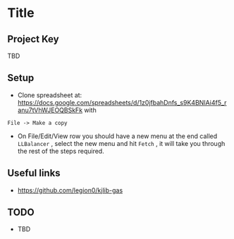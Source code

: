 # Title

## Project Key

TBD

## Setup

* Clone spreadsheet at: https://docs.google.com/spreadsheets/d/1z0jfbahDnfs_s9K4BNIAi4f5_ranu7tVhWJEOQBSkFk with

``` 
File -> Make a copy
```

* On File/Edit/View row you should have a new menu at the end called `LLBalancer` , select the new menu and hit `Fetch` , it will take you through the rest of the steps required.

## Useful links

* https://github.com/legion0/kjlib-gas

## TODO

* TBD

